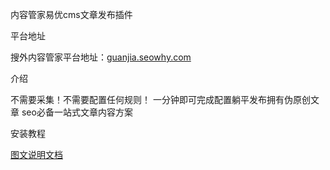 内容管家易优cms文章发布插件

平台地址 

搜外内容管家平台地址：<a href="https://guanjia.seowhy.com">guanjia.seowhy.com</a>

介绍 

不需要采集！不需要配置任何规则！ 一分钟即可完成配置躺平发布拥有伪原创文章 seo必备一站式文章内容方案

安装教程

<a href="https://www.seowhy.com/a/2093.html">图文说明文档</a>